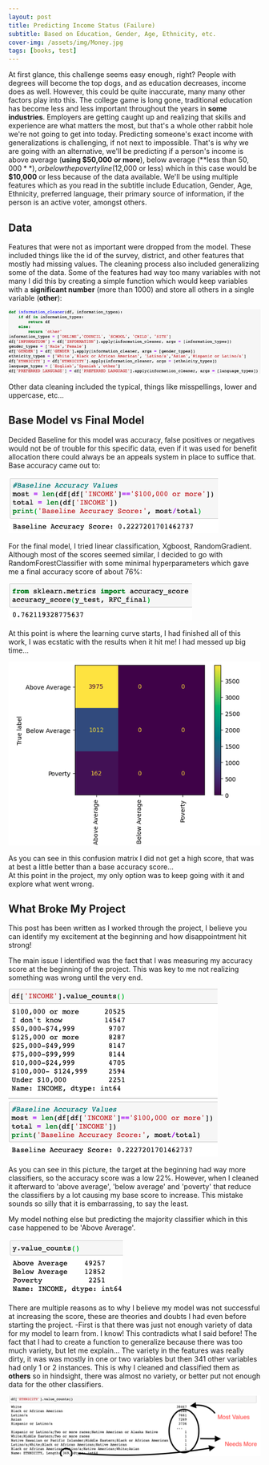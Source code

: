 ```yaml
---
layout: post
title: Predicting Income Status (Failure)
subtitle: Based on Education, Gender, Age, Ethnicity, etc.
cover-img: /assets/img/Money.jpg
tags: [books, test]
---
```


At first glance, this challenge seems easy enough, right?  People with degrees will become the top dogs, and as education decreases, income does as well. However, this could be quite inaccurate, many many other factors play into this. The college game is long gone, traditional education has become less and less important throughout the years in **some industries**. Employers are getting caught up and realizing that skills and experience are what matters the most, but that's a whole other rabbit hole we're not going to get into today. Predicting someone's exact income with generalizations is challenging, if not next to impossible. That's is why we are going with an alternative, we'll be predicting if a person's income is above average (**using $50,000 or more**), below average (**less than $50,000**), or below the poverty line ($12,000 or less) which in this case would be **$10,000** or less because of the data available. We'll be using multiple features which as you read in the subtitle include Education, Gender, Age, Ethnicity, preferred language, their primary source of information, if the person is an active voter, amongst others.

## Data
Features that were not as important were dropped from the model. These included things like the id of the survey, district, and other features that mostly had missing values. The cleaning process also included generalizing some of the data. Some of the features had way too many variables with not many I did this by creating a simple function which would keep variables with  a **significant number** (more than 1000) and store all others in a single variable (**other**):     

![%generalizing](https://raw.githubusercontent.com/lsraei20/lsraei20.github.io/master/assets/img/Screen%20Shot%202020-07-31%20at%208.28.28%20AM.png)

Other data cleaning included the typical, things like misspellings, lower and uppercase, etc...

## Base Model vs Final Model 

Decided Baseline for this model was accuracy, false positives or negatives would not be of trouble for this specific data, even if it was used for benefit allocation there could always be an appeals system in place to suffice that. Base accuracy came out to:

![%Baseline](https://raw.githubusercontent.com/lsraei20/lsraei20.github.io/master/assets/img/baseline.png)

For the final model, I tried linear classification, Xgboost, RandomGradient. Although most of the scores seemed similar, I decided to go with RandomForestClassifier with some minimal hyperparameters which gave me a final accuracy score of about 76%:

![%accu](https://raw.githubusercontent.com/lsraei20/lsraei20.github.io/master/assets/img/accuracy.png)

At this point is where the learning curve starts, I had finished all of this work, I was ecstatic with the results when it hit me! I had messed up big time...

![%matrix](https://raw.githubusercontent.com/lsraei20/lsraei20.github.io/master/assets/img/matrix.png)

As you can see in this confusion matrix I did not get a high score, that was at best a little better than a base accuracy score...  
At this point in the project, my only option was to keep going with it and explore what went wrong. 

## What Broke My Project 

This post has been written as I worked through the project, I believe you can identify my excitement at the beginning and how disappointment hit strong! 

The main issue I identified was the fact that I was measuring my accuracy score at the beginning of the project. This was key to me not realizing something was wrong until the very end. 

![%incomeacc](https://raw.githubusercontent.com/lsraei20/lsraei20.github.io/master/assets/img/income%20acc.png)

As you can see in this picture, the target at the beginning had way more classifiers, so the accuracy score was a low 22%. However, when I cleaned it afterward to 'above average', 'below average' and 'poverty' that reduce the classifiers by a lot causing my base score to increase. This mistake sounds so silly that it is embarrassing, to say the least.

My model nothing else but predicting the majority classifier which in this case happened to be 'Above Average'. 

![%incomeacc](https://raw.githubusercontent.com/lsraei20/lsraei20.github.io/master/assets/img/targetcount.png)

There are multiple reasons as to why I believe my model was not successful at increasing the score, these are theories and doubts I had even before starting the project.
-First is that there was just not enough variety of data for my model to learn from. I know! This contradicts what I said before! The fact that I had to create a function to generalize because there was too much variety, but let me explain... The variety in the features was really dirty, it was was mostly in one or two variables but then 341 other variables had only 1 or 2 instances. This is why I cleaned and classified them as **others** so in hindsight, there was almost no variety, or better put not enough data for the other classifiers.

![%vari](https://raw.githubusercontent.com/lsraei20/lsraei20.github.io/master/assets/img/variety.png)


